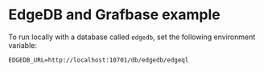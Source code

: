 # EdgeDB and Grafbase example

To run locally with a database called `edgedb`, set the following environment variable:

```
EDGEDB_URL=http://localhost:10701/db/edgedb/edgeql
```

